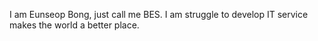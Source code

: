 I am Eunseop Bong, just call me BES.
I am struggle to develop IT service makes the world a better place.

<!---
mstbong/mstbong is a ✨ special ✨ repository because its `README.md` (this file) appears on your GitHub profile.
You can click the Preview link to take a look at your changes.
--->
